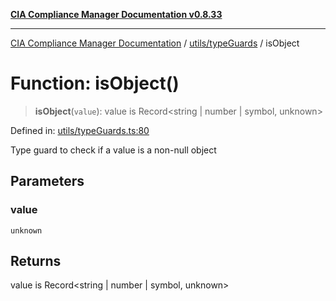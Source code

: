 [**CIA Compliance Manager Documentation v0.8.33**](../../../README.md)

***

[CIA Compliance Manager Documentation](../../../modules.md) / [utils/typeGuards](../README.md) / isObject

# Function: isObject()

> **isObject**(`value`): value is Record\<string \| number \| symbol, unknown\>

Defined in: [utils/typeGuards.ts:80](https://github.com/Hack23/cia-compliance-manager/blob/1f4f2c51bc48d917eff1eb43881cee05d381f406/src/utils/typeGuards.ts#L80)

Type guard to check if a value is a non-null object

## Parameters

### value

`unknown`

## Returns

value is Record\<string \| number \| symbol, unknown\>
